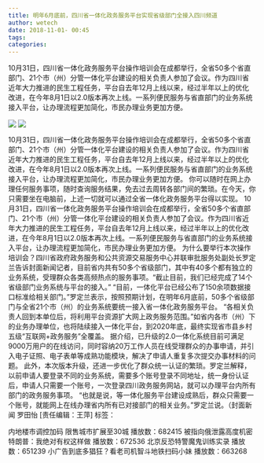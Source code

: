 ```yaml
---
title: 明年6月底前，四川省一体化政务服务平台实现省级部门全接入四川频道
author: wetech
date: 2018-11-01- 00:45
tags: 
categories: 
---
```

10月31日，四川省一体化政务服务平台操作培训会在成都举行，全省50多个省直部门、21个市（州）分管一体化平台建设的相关负责人参加了会议。作为四川省近年大力推进的民生工程任务，平台自去年12月上线以来，经过半年以上的优化改进，在今年8月1日以2.0版本再次上线。一系列便民服务与省直部门的业务系统接入平台，让办理流程更加简化，市民办理业务更加方便。
<!-- more -->
                
<img align="center" border="0" src="http://p0.ifengimg.com/a/2018_44/78cee34bb31e9e5_size35_w540_h405.jpg" />
                
<img align="center" border="0" src="http://p2.ifengimg.com/a/2016/0810/204c433878d5cf9size1_w16_h16.png" />
                
            
10月31日，四川省一体化政务服务平台操作培训会在成都举行，全省50多个省直部门、21个市（州）分管一体化平台建设的相关负责人参加了会议。作为四川省近年大力推进的民生工程任务，平台自去年12月上线以来，经过半年以上的优化改进，在今年8月1日以2.0版本再次上线。一系列便民服务与省直部门的业务系统接入平台，让办理流程更加简化，市民办理业务更加方便。
你可以随时在网上办理任何服务事项，随时查询服务结果，免去过去周转各部门间的繁琐。在今天，你只需要坐在电脑前，上述一切就可以通过全省一体化政务服务平台得以实现。
10月31日，四川省一体化政务服务平台操作培训会在成都举行，全省50多个省直部门、21个市（州）分管一体化平台建设的相关负责人参加了会议。作为四川省近年大力推进的民生工程任务，平台自去年12月上线以来，经过半年以上的优化改进，在今年8月1日以2.0版本再次上线。一系列便民服务与省直部门的业务系统接入平台，让办理流程更加简化，市民办理业务更加方便。
为什么要举行本次操作培训会？四川省政府政务服务和公共资源交易服务中心并联审批服务处副处长罗定兰告诉封面新闻记者，目前省内共有50多个省级部门，其中有40多个都有独立的业务系统，受理群众各类高频热点的服务事项。“截止目前，我们已经完成了14个省级部门业务系统与平台的接入。”
“目前，一体化平台已经公布了150余项数据接口标准给相关部门。”罗定兰表示，按照预期计划，在明年6月底前，50多个省级部门与全省21个市（州）的业务系统要统一接入省一体化政务服务平台。
“各相关负责人回到本单位后，将利用平台资源扩大网上政务服务范围。”如省内各市（州）下的业务办理单位，也将陆续接入一体化平台，到2020年底，最终实现省市县乡村五级“互联网+政务服务”全覆盖。
据介绍，已升级的2.0一体化系统目前可满足9000万用户的在线访问，同时容纳20万工作人员在线受理群众的办事申请，并引入电子证照、电子表单等成熟功能模块，解决了申请人重复多次提交办事材料的问题。
此外，本次版本升级，还进一步优化了群众统一认证的繁琐。罗定兰解释，以前申请人要登录不同的业务系统，需要多个账号登录不同地址，统一身份认证后，申请人只需要一个账号，一次登录四川政务服务网站，就可以办理平台内所有部门的政务服务事项。
“也就是说，等一体化服务平台建设成熟后，群众只需要一个账号，就能网上在线办理省内所有已对接部门的相关业务。”罗定兰说。（封面新闻 罗田怡
[责任编辑：王萍]
标签：
 
 
 
 
 
 
 
 
             
内地楼市调控加码 限售城市扩展至30城
播放数：682415
被指向俄泄露高度机密 特朗普：我绝对有权这样做
播放数：672536
北京反恐特警魔鬼训练实录
播放数：651239
小广告到底多猖狂？看老司机智斗地铁扫码小妹
播放数：663268
